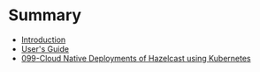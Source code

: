 # Summary

* [Introduction](README.md)
* [User's Guide](006-Vagrant.md)
* [099-Cloud Native Deployments of Hazelcast using Kubernetes](099-cloud_native_deployments_of_hazelcast_using_kubernetes.md)

